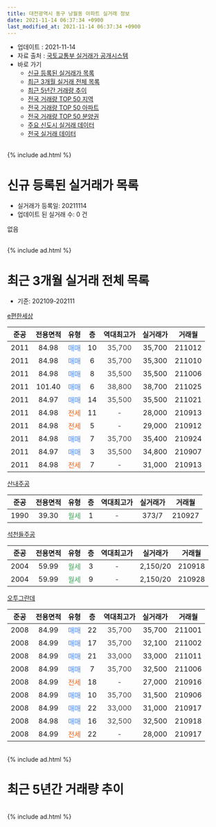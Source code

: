 ```yaml
---
title: 대전광역시 동구 낭월동 아파트 실거래 정보
date: 2021-11-14 06:37:34 +0900
last_modified_at: 2021-11-14 06:37:34 +0900
---
```


* 업데이트 : 2021-11-14
* 자료 출처 : [국토교통부 실거래가 공개시스템](http://rt.molit.go.kr)
* 바로 가기
    * [신규 등록된 실거래가 목록](#신규-등록된-실거래가-목록)
    * [최근 3개월 실거래 전체 목록](#최근-3개월-실거래-전체-목록)
    * [최근 5년간 거래량 추이](#최근-5년간-거래량-추이)
    * [전국 거래량 TOP 50 지역](https://inasie.github.io/apt-trade-info/최근-3개월-전국에서-가장-거래가-많이-발생한-지역)
    * [전국 거래량 TOP 50 아파트](https://inasie.github.io/apt-trade-info/최근-3개월-전국에서-가장-거래가-많이-발생한-아파트)
    * [전국 거래량 TOP 50 분양권](https://inasie.github.io/apt-trade-info/최근-3개월-전국에서-가장-거래가-많이-발생한-분양권)
    * [주요 신도시 실거래 데이터](https://inasie.github.io/apt-trade-info/주요-신도시)
    * [전국 실거래 데이터](https://inasie.github.io/apt-trade-info/전국)
<br>
{% include ad.html %}
<br>

# 신규 등록된 실거래가 목록
* 실거래가 등록일: 20211114
* 업데이트 된 실거래 수: 0 건

없음

<br>
{% include ad.html %}
<br>

# 최근 3개월 실거래 전체 목록
* 기준: 202109-202111


[e편한세상](https://search.naver.com/search.naver?query=%EB%8C%80%EC%A0%84%EA%B4%91%EC%97%AD%EC%8B%9C+%EB%8F%99%EA%B5%AC+%EB%82%AD%EC%9B%94%EB%8F%99+e%ED%8E%B8%ED%95%9C%EC%84%B8%EC%83%81)

|준공|전용면적|유형|층|역대최고가|실거래가|거래월|
|:---:|:---:|:---:|:---:|:---:|:---:|:---:|
|2011|84.98|<span style="color:#4285f3">매매</span>|10|<span style="color:#444444">35,700</span>|35,700|211012|
|2011|84.98|<span style="color:#4285f3">매매</span>|6|<span style="color:#444444">35,700</span>|35,300|211010|
|2011|84.98|<span style="color:#4285f3">매매</span>|8|<span style="color:#444444">35,500</span>|35,500|211006|
|2011|101.40|<span style="color:#4285f3">매매</span>|6|<span style="color:#444444">38,800</span>|38,700|211025|
|2011|84.97|<span style="color:#4285f3">매매</span>|14|<span style="color:#444444">35,500</span>|35,500|211021|
|2011|84.98|<span style="color:#ff5a00">전세</span>|11|<span style="color:#444444">-</span>|28,000|210913|
|2011|84.98|<span style="color:#ff5a00">전세</span>|5|<span style="color:#444444">-</span>|29,000|210912|
|2011|84.98|<span style="color:#4285f3">매매</span>|7|<span style="color:#444444">35,700</span>|35,400|210924|
|2011|84.97|<span style="color:#4285f3">매매</span>|3|<span style="color:#444444">35,500</span>|34,800|210907|
|2011|84.98|<span style="color:#ff5a00">전세</span>|7|<span style="color:#444444">-</span>|31,000|210913|

[산내주공](https://search.naver.com/search.naver?query=%EB%8C%80%EC%A0%84%EA%B4%91%EC%97%AD%EC%8B%9C+%EB%8F%99%EA%B5%AC+%EB%82%AD%EC%9B%94%EB%8F%99+%EC%82%B0%EB%82%B4%EC%A3%BC%EA%B3%B5)

|준공|전용면적|유형|층|역대최고가|실거래가|거래월|
|:---:|:---:|:---:|:---:|:---:|:---:|:---:|
|1990|39.30|<span style="color:#34a853">월세</span>|1|<span style="color:#444444">-</span>|373/7|210927|

[석천들주공](https://search.naver.com/search.naver?query=%EB%8C%80%EC%A0%84%EA%B4%91%EC%97%AD%EC%8B%9C+%EB%8F%99%EA%B5%AC+%EB%82%AD%EC%9B%94%EB%8F%99+%EC%84%9D%EC%B2%9C%EB%93%A4%EC%A3%BC%EA%B3%B5)

|준공|전용면적|유형|층|역대최고가|실거래가|거래월|
|:---:|:---:|:---:|:---:|:---:|:---:|:---:|
|2004|59.99|<span style="color:#34a853">월세</span>|3|<span style="color:#444444">-</span>|2,150/20|210918|
|2004|59.99|<span style="color:#34a853">월세</span>|9|<span style="color:#444444">-</span>|2,150/20|210928|

[오투그란데](https://search.naver.com/search.naver?query=%EB%8C%80%EC%A0%84%EA%B4%91%EC%97%AD%EC%8B%9C+%EB%8F%99%EA%B5%AC+%EB%82%AD%EC%9B%94%EB%8F%99+%EC%98%A4%ED%88%AC%EA%B7%B8%EB%9E%80%EB%8D%B0)

|준공|전용면적|유형|층|역대최고가|실거래가|거래월|
|:---:|:---:|:---:|:---:|:---:|:---:|:---:|
|2008|84.99|<span style="color:#4285f3">매매</span>|22|<span style="color:#444444">35,700</span>|35,700|211001|
|2008|84.99|<span style="color:#4285f3">매매</span>|17|<span style="color:#444444">35,700</span>|32,100|211002|
|2008|84.99|<span style="color:#4285f3">매매</span>|21|<span style="color:#444444">33,000</span>|33,000|211011|
|2008|84.99|<span style="color:#4285f3">매매</span>|7|<span style="color:#444444">35,700</span>|32,500|211006|
|2008|84.99|<span style="color:#ff5a00">전세</span>|18|<span style="color:#444444">-</span>|27,000|210916|
|2008|84.99|<span style="color:#4285f3">매매</span>|10|<span style="color:#444444">35,700</span>|31,500|210906|
|2008|84.99|<span style="color:#4285f3">매매</span>|22|<span style="color:#444444">33,000</span>|31,000|210917|
|2008|84.98|<span style="color:#4285f3">매매</span>|16|<span style="color:#444444">32,500</span>|32,500|210918|
|2008|84.99|<span style="color:#ff5a00">전세</span>|22|<span style="color:#444444">-</span>|28,000|210917|


<br>
{% include ad.html %}
<br>

# 최근 5년간 거래량 추이


<div style="width:100%;">
    <canvas id="deal_progress" height="200"></canvas>
</div>

<script>
new Chart(document.getElementById("deal_progress"), {
    type: 'line',
    data: {
        labels: ['201611','201612','201701','201702','201703','201704','201705','201706','201707','201708','201709','201710','201711','201712','201801','201802','201803','201804','201805','201806','201807','201808','201809','201810','201811','201812','201901','201902','201903','201904','201905','201906','201907','201908','201909','201910','201911','201912','202001','202002','202003','202004','202005','202006','202007','202008','202009','202010','202011','202012','202101','202102','202103','202104','202105','202106','202107','202108','202109','202110','202111'],
        datasets: [{
            label: '매매',
            pointRadius: 1,
            data: [10, 15, 10, 12, 11, 9, 9, 10, 4, 5, 15, 13, 17, 10, 8, 5, 10, 5, 5, 5, 1, 4, 10, 9, 4, 2, 4, 4, 6, 7, 4, 12, 6, 6, 19, 14, 19, 18, 24, 31, 30, 33, 10, 28, 15, 11, 9, 11, 12, 5, 8, 3, 5, 4, 12, 5, 3, 6, 5, 9, 0],
            borderColor: "rgba(255, 201, 14, 1)",
            backgroundColor: "rgba(255, 201, 14, 0.5)",
            fill: false,
            lineTension: 0
        },{
            label: '전월세',
            pointRadius: 1,
            data: [7, 17, 7, 4, 6, 12, 7, 5, 6, 8, 7, 4, 7, 8, 6, 5, 10, 5, 9, 6, 2, 6, 3, 7, 7, 11, 9, 4, 4, 9, 9, 3, 7, 11, 8, 16, 9, 23, 8, 12, 2, 9, 5, 11, 5, 8, 3, 3, 17, 31, 8, 3, 6, 6, 25, 0, 17, 12, 8, 0, 0],
            borderColor: "rgba(0, 141, 185, 1)",
            backgroundColor: "rgba(0, 141, 185, 0.5)",
            fill: false,
            lineTension: 0
        }
        ]
    },
    options: {
        responsive: true,
        title: {
            display: false
        },
        tooltips: {
            mode: 'index',
            intersect: false
        },
        hover: {
            mode: 'nearest',
            intersect: true
        },
        scales: {
            xAxes: [{
                display: true,
                scaleLabel: {
                    display: true,
                    labelString: '년/월'
                }
            }],
            yAxes: [{
                display: true,
                ticks: {
                    suggestedMin: 0,
                },
                scaleLabel: {
                    display: true,
                    labelString: '실거래 수'
                }
            }]
        }
    }
});

</script>


<br>
{% include ad.html %}
<br>

